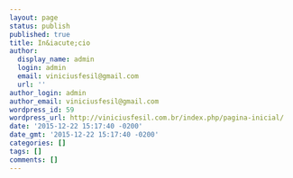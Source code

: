 ```yaml
---
layout: page
status: publish
published: true
title: In&iacute;cio
author:
  display_name: admin
  login: admin
  email: viniciusfesil@gmail.com
  url: ''
author_login: admin
author_email: viniciusfesil@gmail.com
wordpress_id: 59
wordpress_url: http://viniciusfesil.com.br/index.php/pagina-inicial/
date: '2015-12-22 15:17:40 -0200'
date_gmt: '2015-12-22 15:17:40 -0200'
categories: []
tags: []
comments: []
---
```

<div id="pl-59" class="panel-layout"></div>
